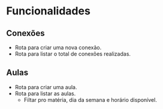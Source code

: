 # Funcionalidades 

## Conexões

- Rota para criar uma nova conexão.
- Rota para listar o total de conexões realizadas.

## Aulas

- Rota para criar uma aula.
- Rota para listar as aulas.
    - Filtar pro matéria, dia da semana e horário disponível.

